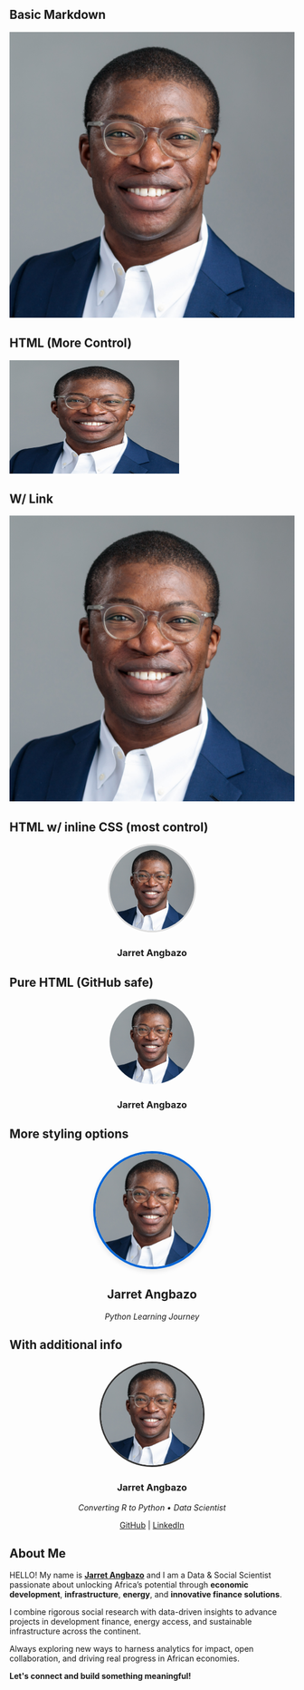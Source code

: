 ## Basic Markdown
![Jarret Angbazo](../assets/profile_photo.jpg)

## HTML (More Control)
<img src="../assets/profile_photo.jpg" alt="Jarret Angbazo" width="300" height="200">

## W/ Link
[![Jarret Angbazo](../assets/profile_photo.jpg)](https://www.linkedin.com/in/jarretangbazo)

## HTML w/ inline CSS (most control)
<div align="center">
    <img src="../assets/profile_photo.jpg" alt="Jarret Angbazo" style="width: 150px; height: 150px; border-radius: 50%; object-fit: cover; border: 3px solid #ddd;">
    <h3>Jarret Angbazo</h3>
</div>

## Pure HTML (GitHub safe)
<p align="center">
    <img src="../assets/profile_photo.jpg" alt="Jarret Angbazo" width="150" height="150" style="border-radius: 50%; object-fit: cover;">
</p>
<h3 align="center">Jarret Angbazo</h3>

## More styling options
<div align="center">
    <img src="../assets/profile_photo.jpg" 
    alt="Jarret Angbazo" 
    width="200" 
    height="200"
    style="border-radius: 50%; 
    object-fit: cover; 
    border: 4px solid #0366d6;
    box-shadow: 0 4px 8px rgb(0,0,0,0.1);">
<br>
<h2>Jarret Angbazo</h2>
<p><em>Python Learning Journey</em></p>
</div>

## With additional info
<div align="center">
  <img src="../assets/profile_photo.jpg" 
       alt="Jarret Angbazo" 
       width="180" 
       height="180" 
       style="border-radius: 50%; object-fit: cover; border: 3px solid #333;">
  
  ### Jarret Angbazo
  *Converting R to Python • Data Scientist*
  
  [GitHub](https://github.com/jarretangbazo) | [LinkedIn](https://linkedin.com/in/jarretangbazo)
</div>


## About Me
HELLO! My name is [**Jarret Angbazo**](https://www.linkedin.com/in/jarretangbazo) and I am a Data & Social Scientist passionate about unlocking Africa’s potential through **economic development**, **infrastructure**, **energy**, and **innovative finance solutions**.

I combine rigorous social research with data-driven insights to advance projects in development finance, energy access, and sustainable infrastructure across the continent.

Always exploring new ways to harness analytics for impact, open collaboration, and driving real progress in African economies.

**Let's connect and build something meaningful!**